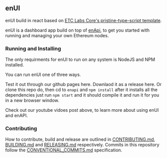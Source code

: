 ## enUI
enUI build in react based on [ETC Labs Core's pristine-type-script template](https://github.com/etclabscore/pristine-typescript-react).

enUI is a dashboard app build on top of [enApi](https://github.com/ethernodeio/enapi/), to get you started with running and managing your own Ethereum nodes.


### Running and Installing
The only requirments for enUI to run on any system is NodeJS and NPM installed.

You can run enUI one of three ways.

Test it out through our github pages here. 
Downlaod it as a release here. 
Or clone this repo do, then cd to `enapi` and `npm install` after it installs all the dependencies just run `npm start` and it should compile it and run it for you in a new browser window.

Check out our youtube vidoes post above, to learn more about using enUI and enAPI.

### Contributing

How to contribute, build and release are outlined in [CONTRIBUTING.md](CONTRIBUTING.md), [BUILDING.md](BUILDING.md) and [RELEASING.md](RELEASING.md) respectively. Commits in this repository follow the [CONVENTIONAL_COMMITS.md](CONVENTIONAL_COMMITS.md) specification.

